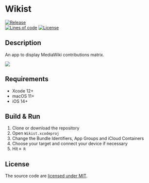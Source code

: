 # Wikist

[![Release](https://img.shields.io/github/v/release/lucka-me/wikist-swift)](https://github.com/lucka-me/wikist-swift/releases/latest "Last release")  
[![Lines of code](https://img.shields.io/tokei/lines/github/lucka-me/wikist-swift)](# "Repository")
[![License](https://img.shields.io/github/license/lucka-me/wikist-swift)](./LICENSE "License")  

## Description

An app to display MediaWiki contributions matrix.

[![](https://tools.applemediaservices.com/api/badges/download-on-the-app-store/black/en-us)](https://apps.apple.com/app/potori-nomination-manager/id1563425734)

## Requirements
- Xcode 12+
- macOS 11+
- iOS 14+

## Build & Run

1. Clone or download the repository
2. Open `Wikist.xcodeproj`
3. Change the Bundle Identifiers, App Groups and iCloud Containers
4. Choose your target and connect your device if necessary
5. Hit `⌘ R`

## License
The source code are [licensed under MIT](./LICENSE).
